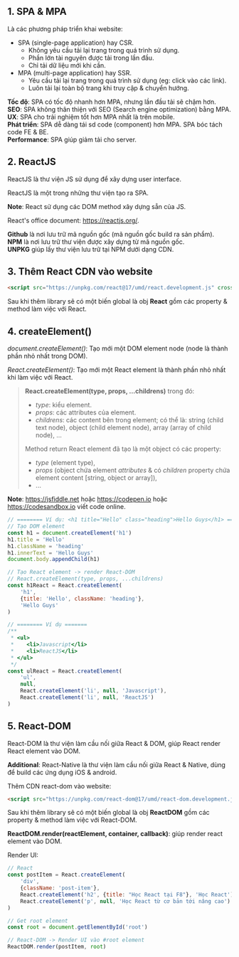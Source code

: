 ## 1. SPA & MPA

Là các phương pháp triển khai website:  

- SPA (single-page application) hay CSR.  
    - Không yêu cầu tải lại trang trong quá trình sử dụng.  
    - Phần lớn tài nguyên được tải trong lần đầu.  
    - Chỉ tải dữ liệu mới khi cần.  
- MPA (multi-page application) hay SSR.  
    - Yêu cầu tải lại trang trong quá trình sử dụng (eg: click vào các link).  
    - Luôn tải lại toàn bộ trang khi truy cập & chuyển hướng.  

**Tốc độ**: SPA có tốc độ nhanh hơn MPA, nhưng lần đầu tải sẽ chậm hơn.  
**SEO**: SPA không thân thiện với SEO (Search engine optimization) bằng MPA.  
**UX**: SPA cho trải nghiệm tốt hơn MPA nhất là trên mobile.  
**Phát triển**: SPA dễ dàng tái sd code (component) hơn MPA. SPA bóc tách code FE & BE.  
**Performance**: SPA giúp giảm tải cho server.  


## 2. ReactJS  

ReactJS là thư viện JS sử dụng để xây dựng user interface.  

ReactJS là một trong những thư viện tạo ra SPA.  

**Note**: React sử dụng các DOM method xây dựng sẵn của JS.  

React's office document: https://reactjs.org/.  

**Github** là nơi lưu trữ mã nguồn gốc (mã nguồn gốc build ra sản phẩm).  
**NPM** là nơi lưu trữ thư viện được xây dựng từ mã nguồn gốc.  
**UNPKG** giúp lấy thư viện lưu trữ tại NPM dưới dạng CDN.  


## 3. Thêm React CDN vào website

```html
<script src="https://unpkg.com/react@17/umd/react.development.js" crossorigin></script>
```

Sau khi thêm library sẽ có một biến global là obj **React** gồm các property & method làm việc với React.  


## 4. createElement()  

*document.createElement()*: Tạo mới một DOM element node (node là thành phần nhỏ nhất trong DOM).  

*React.createElement()*: Tạo mới một React element là thành phần nhỏ nhất khi làm việc với React.  

> **React.createElement(type, props, ...childrens)** trong đó:  
> - *type*: kiểu element.  
> - *props*: các attributes của element.
> - *childrens*: các content bên trong element; có thể là:
>   string (child text node), object (child element node), array (array of child node), ...
>
> Method return React element đã tạo là một object có các property:  
> - *type* (element type), 
> - *props* (object chứa element *attributes* & có *children* property chứa element content [string, object or array]), 
> - ...

**Note**: https://jsfiddle.net hoặc https://codepen.io hoặc https://codesandbox.io viết code online.  

```js
// ======== Ví dụ: <h1 title="Hello" class="heading">Hello Guys</h1> ========
// Tạo DOM element
const h1 = document.createElement('h1')
h1.title = 'Hello'
h1.className = 'heading'
h1.innerText = 'Hello Guys'
document.body.appendChild(h1)

// Tạo React element -> render React-DOM
// React.createElement(type, props, ...childrens)
const h1React = React.createElement(
    'h1', 
    {title: 'Hello', className: 'heading'}, 
    'Hello Guys'
)

// ======== Ví dụ =======
/**
 * <ul>
 *    <li>Javascript</li>
 *    <li>ReactJS</li>
 * </ul>
 */
const ulReact = React.createElement(
    'ul',
    null,
    React.createElement('li', null, 'Javascript'),
    React.createElement('li', null, 'ReactJS')
)
```  


## 5. React-DOM  

React-DOM là thư viện làm cầu nối giữa React & DOM, giúp React render React element vào DOM.  

**Additional**: React-Native là thư viện làm cầu nối giữa React & Native, dùng để build các ứng dụng iOS & android.  

Thêm CDN react-dom vào website:  
```html
<script src="https://unpkg.com/react-dom@17/umd/react-dom.development.js" crossorigin></script>
```

Sau khi thêm library sẽ có một biến global là obj **ReactDOM** gồm các property & method làm việc với React-DOM.  

**ReactDOM.render(reactElement, container, callback)**: giúp render react element vào DOM.  

Render UI:  
```js
// React
const postItem = React.createElement(
    'div',
    {className: 'post-item'},
    React.createElement('h2', {title: "Học React tại F8"}, 'Học React'),
    React.createElement('p', null, 'Học React từ cơ bản tới nâng cao')
)

// Get root element
const root = document.getElementById('root')

// React-DOM -> Render UI vào #root element
ReactDOM.render(postItem, root)
```
